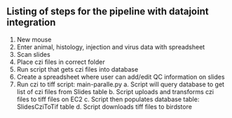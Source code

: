 ## Listing of steps for the pipeline with datajoint integration


 1. New mouse  
 2. Enter animal, histology, injection and virus data with spreadsheet
 3. Scan slides   
 4. Place czi files in correct folder
 5. Run script that gets czi files into database
 6. Create a spreadsheet where user can add/edit QC information on slides
 5. Run czi to tiff script: main-paralle.py
   a. Script will query database to get list of czi files from Slides table
   b. Script uploads and transforms czi files to tiff files on EC2
   c. Script then populates database table: SlidesCziToTif table
   d. Script downloads tiff files to birdstore
   
 




